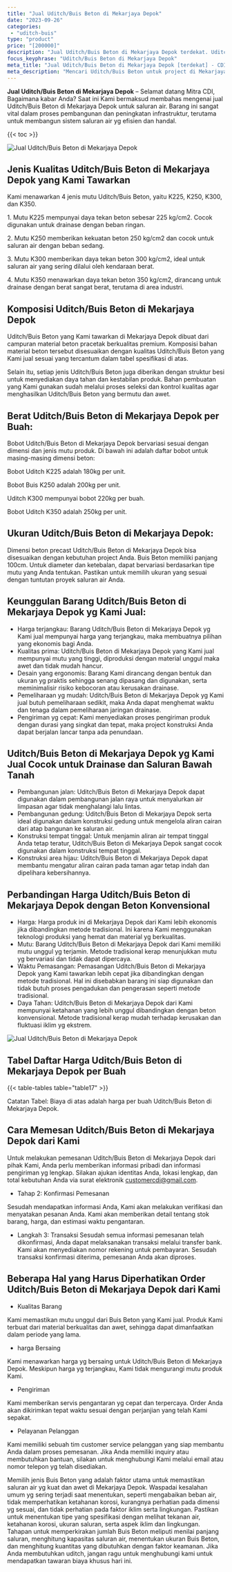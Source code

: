 ```yaml
---
title: "Jual Uditch/Buis Beton di Mekarjaya Depok"
date: "2023-09-26"
categories:
 - "uditch-buis"
type: "product"
price: "[200000]"
description: "Jual Uditch/Buis Beton di Mekarjaya Depok terdekat. Uditch/Buis Beton ini umumnya diaplikasaikan dalam project infrastruktur sebagai saluran drainase yang praktis dan tahan lama. Hubungi kami untuk informasi lebih lanjut."
focus_keyphrase: "Uditch/Buis Beton di Mekarjaya Depok"
meta_title: "Jual Uditch/Buis Beton di Mekarjaya Depok [terdekat] - CDI"
meta_description: "Mencari Uditch/Buis Beton untuk project di Mekarjaya Depok? Kami memiliki Uditch/Buis Beton berkualitas untuk infrastruktur drainase. Segera dapatkan penawaran terbaik sekarang."
---
```


**Jual Uditch/Buis Beton di Mekarjaya Depok** – Selamat datang Mitra CDI, Bagaimana kabar Anda? Saat ini Kami bermaksud membahas mengenai jual Uditch/Buis Beton di Mekarjaya Depok untuk saluran air. Barang ini sangat vital dalam proses pembangunan dan peningkatan infrastruktur, terutama untuk membangun sistem saluran air yg efisien dan handal.

{{< toc >}}

![Jual Uditch/Buis Beton di Mekarjaya Depok](/images/uditch-buis/uditch-beton-05.jpg)

## Jenis Kualitas Uditch/Buis Beton di Mekarjaya Depok yang Kami Tawarkan

Kami menawarkan 4 jenis mutu Uditch/Buis Beton, yaitu K225, K250, K300, dan K350.

1\. Mutu K225 mempunyai daya tekan beton sebesar 225 kg/cm2. Cocok digunakan untuk drainase dengan beban ringan.

2\. Mutu K250 memberikan kekuatan beton 250 kg/cm2 dan cocok untuk saluran air dengan beban sedang.

3\. Mutu K300 memberikan daya tekan beton 300 kg/cm2, ideal untuk saluran air yang sering dilalui oleh kendaraan berat.

4\. Mutu K350 menawarkan daya tekan beton 350 kg/cm2, dirancang untuk drainase dengan berat sangat berat, terutama di area industri.

## Komposisi Uditch/Buis Beton di Mekarjaya Depok

Uditch/Buis Beton yang Kami tawarkan di Mekarjaya Depok dibuat dari campuran material beton pracetak berkualitas premium. Komposisi bahan material beton tersebut disesuaikan dengan kualitas Uditch/Buis Beton yang Kami jual sesuai yang tercantum dalam tabel spesifikasi di atas.

Selain itu, setiap jenis Uditch/Buis Beton juga diberikan dengan struktur besi untuk menyediakan daya tahan dan kestabilan produk. Bahan pembuatan yang Kami gunakan sudah melalui proses seleksi dan kontrol kualitas agar menghasilkan Uditch/Buis Beton yang bermutu dan awet.

## Berat Uditch/Buis Beton di Mekarjaya Depok per Buah:

Bobot Uditch/Buis Beton di Mekarjaya Depok bervariasi sesuai dengan dimensi dan jenis mutu produk. Di bawah ini adalah daftar bobot untuk masing-masing dimensi beton:

Bobot Uditch K225 adalah 180kg per unit.

Bobot Buis K250 adalah 200kg per unit.

Uditch K300 mempunyai bobot 220kg per buah.

Bobot Uditch K350 adalah 250kg per unit.

## Ukuran Uditch/Buis Beton di Mekarjaya Depok:

Dimensi beton precast Uditch/Buis Beton di Mekarjaya Depok bisa disesuaikan dengan kebutuhan project Anda. Buis Beton memiliki panjang 100cm. Untuk diameter dan ketebalan, dapat bervariasi berdasarkan tipe mutu yang Anda tentukan. Pastikan untuk memilih ukuran yang sesuai dengan tuntutan proyek saluran air Anda.

## Keunggulan Barang Uditch/Buis Beton di Mekarjaya Depok yg Kami Jual:

*   Harga terjangkau: Barang Uditch/Buis Beton di Mekarjaya Depok yg Kami jual mempunyai harga yang terjangkau, maka membuatnya pilihan yang ekonomis bagi Anda.
*   Kualitas prima: Uditch/Buis Beton di Mekarjaya Depok yang Kami jual mempunyai mutu yang tinggi, diproduksi dengan material unggul maka awet dan tidak mudah hancur.
*   Desain yang ergonomis: Barang Kami dirancang dengan bentuk dan ukuran yg praktis sehingga senang dipasang dan digunakan, serta meminimalisir risiko kebocoran atau kerusakan drainase.
*   Pemeliharaan yg mudah: Uditch/Buis Beton di Mekarjaya Depok yg Kami jual butuh pemeliharaan sedikit, maka Anda dapat menghemat waktu dan tenaga dalam pemeliharaan jaringan drainase.
*   Pengiriman yg cepat: Kami menyediakan proses pengiriman produk dengan durasi yang singkat dan tepat, maka project konstruksi Anda dapat berjalan lancar tanpa ada penundaan.

## Uditch/Buis Beton di Mekarjaya Depok yg Kami Jual Cocok untuk Drainase dan Saluran Bawah Tanah

*   Pembangunan jalan: Uditch/Buis Beton di Mekarjaya Depok dapat digunakan dalam pembangunan jalan raya untuk menyalurkan air limpasan agar tidak menghalangi lalu lintas.
*   Pembangunan gedung: Uditch/Buis Beton di Mekarjaya Depok serta ideal digunakan dalam konstruksi gedung untuk mengelola aliran cairan dari atap bangunan ke saluran air.
*   Konstruksi tempat tinggal: Untuk menjamin aliran air tempat tinggal Anda tetap teratur, Uditch/Buis Beton di Mekarjaya Depok sangat cocok digunakan dalam konstruksi tempat tinggal.
*   Konstruksi area hijau: Uditch/Buis Beton di Mekarjaya Depok dapat membantu mengatur aliran cairan pada taman agar tetap indah dan dipelihara kebersihannya.

## Perbandingan Harga Uditch/Buis Beton di Mekarjaya Depok dengan Beton Konvensional

*   Harga: Harga produk ini di Mekarjaya Depok dari Kami lebih ekonomis jika dibandingkan metode tradisional. Ini karena Kami menggunakan teknologi produksi yang hemat dan material yg berkualitas.
*   Mutu: Barang Uditch/Buis Beton di Mekarjaya Depok dari Kami memiliki mutu unggul yg terjamin. Metode tradisional kerap menunjukkan mutu yg bervariasi dan tidak dapat dipercaya.
*   Waktu Pemasangan: Pemasangan Uditch/Buis Beton di Mekarjaya Depok yang Kami tawarkan lebih cepat jika dibandingkan dengan metode tradisional. Hal ini disebabkan barang ini siap digunakan dan tidak butuh proses pengadukan dan pengerasan seperti metode tradisional.
*   Daya Tahan: Uditch/Buis Beton di Mekarjaya Depok dari Kami mempunyai ketahanan yang lebih unggul dibandingkan dengan beton konvensional. Metode tradisional kerap mudah terhadap kerusakan dan fluktuasi iklim yg ekstrem.

![Jual Uditch/Buis Beton di Mekarjaya Depok](/images/uditch-buis/buis-beton-06.jpg)

## Tabel Daftar Harga Uditch/Buis Beton di Mekarjaya Depok per Buah

{{< table-tables table="table17" >}}

Catatan Tabel: Biaya di atas adalah harga per buah Uditch/Buis Beton di Mekarjaya Depok.

## Cara Memesan Uditch/Buis Beton di Mekarjaya Depok dari Kami

Untuk melakukan pemesanan Uditch/Buis Beton di Mekarjaya Depok dari pihak Kami, Anda perlu memberikan informasi pribadi dan informasi pengiriman yg lengkap. Silakan ajukan identitas Anda, lokasi lengkap, dan total kebutuhan Anda via surat elektronik customercdi@gmail.com.
*   Tahap 2: Konfirmasi Pemesanan

Sesudah mendapatkan informasi Anda, Kami akan melakukan verifikasi dan menyatakan pesanan Anda. Kami akan memberikan detail tentang stok barang, harga, dan estimasi waktu pengantaran.
*   Langkah 3: Transaksi
Sesudah semua informasi pemesanan telah dikonfirmasi, Anda dapat melaksanakan transaksi melalui transfer bank. Kami akan menyediakan nomor rekening untuk pembayaran. Sesudah transaksi konfirmasi diterima, pemesanan Anda akan diproses.

## Beberapa Hal yang Harus Diperhatikan Order Uditch/Buis Beton di Mekarjaya Depok dari Kami

*   Kualitas Barang

Kami memastikan mutu unggul dari Buis Beton yang Kami jual. Produk Kami terbuat dari material berkualitas dan awet, sehingga dapat dimanfaatkan dalam periode yang lama.
*   harga Bersaing

Kami menawarkan harga yg bersaing untuk Uditch/Buis Beton di Mekarjaya Depok. Meskipun harga yg terjangkau, Kami tidak mengurangi mutu produk Kami.
*   Pengiriman

Kami memberikan servis pengantaran yg cepat dan terpercaya. Order Anda akan dikirimkan tepat waktu sesuai dengan perjanjian yang telah Kami sepakat.
*   Pelayanan Pelanggan

Kami memiliki sebuah tim customer service pelanggan yang siap membantu Anda dalam proses pemesanan. Jika Anda memiliki inquiry atau membutuhkan bantuan, silakan untuk menghubungi Kami melalui email atau nomor telepon yg telah disediakan.

Memilih jenis Buis Beton yang adalah faktor utama untuk memastikan saluran air yg kuat dan awet di Mekarjaya Depok. Waspadai kesalahan umum yg sering terjadi saat menentukan, seperti mengabaikan beban air, tidak memperhatikan ketahanan korosi, kurangnya perhatian pada dimensi yg sesuai, dan tidak perhatian pada faktor iklim serta lingkungan. Pastikan untuk menentukan tipe yang spesifikasi dengan melihat tekanan air, ketahanan korosi, ukuran saluran, serta aspek iklim dan lingkungan. Tahapan untuk memperkirakan jumlah Buis Beton meliputi menilai panjang saluran, menghitung kapasitas saluran air, menentukan ukuran Buis Beton, dan menghitung kuantitas yang dibutuhkan dengan faktor keamanan. Jika Anda membutuhkan uditch, jangan ragu untuk menghubungi kami untuk mendapatkan tawaran biaya khusus hari ini.